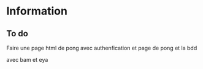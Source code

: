 # Information

## To do

Faire une page html de pong avec authenfication et page de pong et la bdd

avec bam et eya